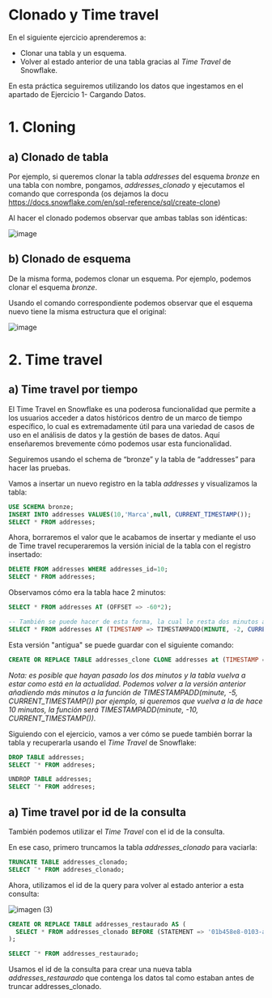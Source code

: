 # Clonado y Time travel

En el siguiente ejercicio aprenderemos a:

- Clonar una tabla y un esquema.
- Volver al estado anterior de una tabla gracias al *Time Travel* de Snowflake.

En esta práctica seguiremos utilizando los datos que ingestamos en el apartado de Ejercicio 1- Cargando Datos.

# 1. Cloning

## a) Clonado de tabla

Por ejemplo, si queremos clonar la tabla *addresses*  del esquema *bronze* en una tabla con nombre, pongamos, *addresses_clonado* y ejecutamos el comando que corresponda (os dejamos la docu https://docs.snowflake.com/en/sql-reference/sql/create-clone)

Al hacer el clonado podemos observar que ambas tablas son idénticas:

![image](https://github.com/javipo84/Curso_Snowflake/assets/166698078/f0ba487f-ab9d-496a-8ac6-dd69f3093dfe)

## b) Clonado de esquema

De la misma forma, podemos clonar un esquema. Por ejemplo, podemos clonar el esquema *bronze*.

Usando el comando correspondiente podemos observar que el esquema nuevo tiene la misma estructura que el original:

![image](https://github.com/javipo84/Curso_Snowflake/assets/166698078/81f08796-6d4f-455e-b513-8c77a67be205)

# 2. Time travel

## a) Time travel por tiempo

El Time Travel en Snowflake es una poderosa funcionalidad que permite a los usuarios acceder a datos históricos dentro de un marco de tiempo específico, lo cual es extremadamente útil para una variedad de casos de uso en el análisis de datos y la gestión de bases de datos. Aquí enseñaremos brevemente cómo podemos usar esta funcionalidad.

Seguiremos usando el schema de “bronze” y la tabla de “addresses” para hacer las pruebas.

Vamos a insertar un nuevo registro en la tabla *addresses* y visualizamos la tabla:

```sql
USE SCHEMA bronze;
INSERT INTO addresses VALUES(10,'Marca',null, CURRENT_TIMESTAMP());
SELECT * FROM addresses;
```

Ahora, borraremos el valor que le acabamos de insertar y mediante el uso de Time travel recuperaremos la versión inicial de la tabla con el registro insertado:

```sql
DELETE FROM addresses WHERE addresses_id=10;
SELECT * FROM addresses;
```
Observamos cómo era la tabla hace 2 minutos:

```sql
SELECT * FROM addresses AT (OFFSET => -60*2);

-- También se puede hacer de esta forma, la cual le resta dos minutos al tiempo actual:
SELECT * FROM addresses AT (TIMESTAMP => TIMESTAMPADD(MINUTE, -2, CURRENT_TIMESTAMP()));
```

Esta versión "antigua" se puede guardar con el siguiente comando:

```sql
CREATE OR REPLACE TABLE addresses_clone CLONE addresses at (TIMESTAMP => TIMESTAMPADD(minute, -5, CURRENT_TIMESTAMP()));
```

*Nota: es posible que hayan pasado los dos minutos y la tabla vuelva a estar como está en la actualidad. Podemos volver a la versión anterior añadiendo más minutos a la función de TIMESTAMPADD(minute, -5, CURRENT_TIMESTAMP()) por ejemplo, si queremos que vuelva a la de hace 10 minutos, la función será TIMESTAMPADD(minute, -10, CURRENT_TIMESTAMP()).*

Siguiendo con el ejercicio, vamos a ver cómo se puede también borrar la tabla y recuperarla usando el *Time Travel* de Snowflake:

```sql
DROP TABLE addresses;
SELECT ¨* FROM addreses;
```

```sql
UNDROP TABLE addresses;
SELECT ¨* FROM addreses;
```

## a) Time travel por id de la consulta

También podemos utilizar el *Time Travel* con el id de la consulta. 

En ese caso, primero truncamos la tabla *addresses_clonado* para vaciarla:

```sql
TRUNCATE TABLE addresses_clonado;
SELECT ¨* FROM addreses_clonado;
```

Ahora, utilizamos el id de la query para volver al estado anterior a esta consulta:

![imagen (3)](https://github.com/JuliaRvJm/Curso-Data-Engineering-Snowflake-2024/assets/166698078/6553433e-1425-4026-a7bb-4f1260be9534)

```sql
CREATE OR REPLACE TABLE addresses_restaurado AS (
  SELECT * FROM addresses_clonado BEFORE (STATEMENT => '01b458e8-0103-a99d-0000-185509e4503e')
);

SELECT ¨* FROM addresses_restaurado;
```

Usamos el id de la consulta para crear una nueva tabla *addresses_restaurado* que contenga los datos tal como estaban antes de truncar addresses_clonado.
